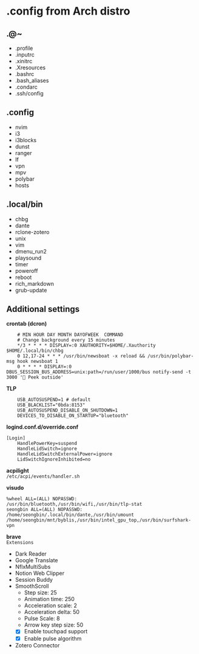 # .config from Arch distro
## .@~
* .profile
* .inputrc
* .xinitrc
* .Xresources
* .bashrc
* .bash\_aliases
* .condarc
* .ssh/config

## .config
* nvim
* i3
* i3blocks
* dunst
* ranger
* lf
* vpn
* mpv
* polybar
* hosts

## .local/bin
* chbg
* dante
* rclone-zotero
* unix
* vim
* dmenu\_run2
* playsound
* timer
* poweroff
* reboot
* rich\_markdown
* grub-update

## Additional settings
**crontab (dcron)**
```
	# MIN HOUR DAY MONTH DAYOFWEEK  COMMAND
	# Change background every 15 minutes
	*/3 * * * * DISPLAY=:0 XAUTHORITY=$HOME/.Xauthority $HOME/.local/bin/chbg
	0 12,17-24 * * * /usr/bin/newsboat -x reload && /usr/bin/polybar-msg hook newsboat 1
	0 * * * * DISPLAY=:0 DBUS_SESSION_BUS_ADDRESS=unix:path=/run/user/1000/bus notify-send -t 3000 '👀 Peek outside'
```

**TLP**
```
	USB_AUTOSUSPEND=1 # default
	USB_BLACKLIST="0bda:8153"
	USB_AUTOSUSPEND_DISABLE_ON_SHUTDOWN=1
	DEVICES_TO_DISABLE_ON_STARTUP="bluetooth"
```

**logind.conf.d/override.conf**
```
[Login]
	HandlePowerKey=suspend
	HandleLidSwitch=ignore
	HandleLidSwitchExternalPower=ignore
	LidSwitchIgnoreInhibited=no
```

**acpilight**  
`/etc/acpi/events/handler.sh`

**visudo**
```
%wheel ALL=(ALL) NOPASSWD: /usr/bin/bluetooth,/usr/bin/wifi,/usr/bin/tlp-stat
seongbin ALL=(ALL) NOPASSWD: /home/seongbin/.local/bin/dante,/usr/bin/umount /home/seongbin/mnt/byblis,/usr/bin/intel_gpu_top,/usr/bin/surfshark-vpn
```

**brave**  
`Extensions`  
* Dark Reader
* Google Translate
* NflxMultiSubs
* Notion Web Clipper
* Session Buddy
* SmoothScroll
	* Step size: 25
	* Animation time: 250
	* Acceleration scale: 2
	* Acceleration delta: 50
	* Pulse Scale: 8
	* Arrow key step size: 50
	* [x] Enable touchpad support
	* [x] Enable pulse algorithm
* Zotero Connector
